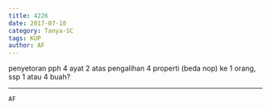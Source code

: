```yaml
---
title: 4226
date: 2017-07-10
category: Tanya-SC
tags: KUP
author: AF
---
```


penyetoran pph 4 ayat 2 atas pengalihan 4 properti (beda nop) ke 1 orang, ssp 1 atau 4 buah?

---



`AF`

